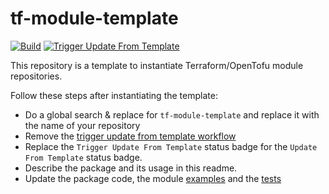 # tf-module-template
[![Build](https://github.com/infrastructure-blocks/tf-module-template/actions/workflows/build.yml/badge.svg)](https://github.com/infrastructure-blocks/tf-module-template/actions/workflows/build.yml)
[![Trigger Update From Template](https://github.com/infrastructure-blocks/tf-module-template/actions/workflows/trigger-update-from-template.yml/badge.svg)](https://github.com/infrastructure-blocks/tf-module-template/actions/workflows/trigger-update-from-template.yml)

This repository is a template to instantiate Terraform/OpenTofu module repositories.

Follow these steps after instantiating the template:
- Do a global search & replace for `tf-module-template` and replace it with the name of your repository
- Remove the [trigger update from template workflow](.github/workflows/trigger-update-from-template.yml)
- Replace the `Trigger Update From Template` status badge for the `Update From Template` status badge.
- Describe the package and its usage in this readme.
- Update the package code, the module [examples](./examples) and the [tests](./tests)
